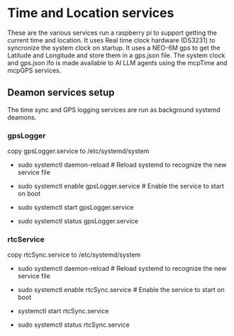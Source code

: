 # Time and Location services

These are the various services run a raspberry pi to support getting the current time and location. It uses Real time clock hardware (DS3231) to syncronize the system clock on startup. It uses a NEO-6M gps to get the Latitude and Longitude and store them in a gps.json file. The system clock and gps.json ifo is made available to AI LLM agents using the mcpTime and mcpGPS services.

## Deamon services setup

The time sync and GPS logging services are run as background systemd deamons.

### gpsLogger
copy gpsLogger.service to /etc/systemd/system

- sudo systemctl daemon-reload          # Reload systemd to recognize the new service file
- sudo systemctl enable gpsLogger.service  # Enable the service to start on boot
- sudo systemctl start gpsLogger.service

- sudo systemctl status gpsLogger.service

### rtcService
copy rtcSync.service to /etc/systemd/system

- sudo systemctl daemon-reload          # Reload systemd to recognize the new service file
- sudo systemctl enable rtcSync.service  # Enable the service to start on boot
-  systemctl start rtcSync.service

- sudo systemctl status rtcSync.service